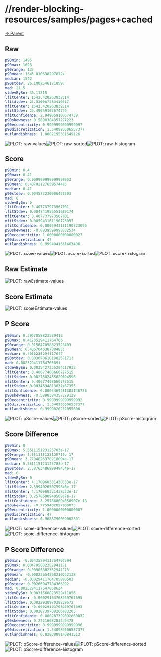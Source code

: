 
# //render-blocking-resources/samples/pages+cached

[→ Parent](../..)


## Raw


```yaml
p90min: 1495
p90max: 1628
p90range: 133
p90mean: 1543.0106382978724
median: 1542
p90stdev: 26.10025461718597
mad: 21.5
stdevBySn: 30.11315
lfitCenter: 1542.420263832214
lfitStdev: 23.530087285410517
mfitCenter: 1542.420263832214
mfitStdev: 29.49059107674739
mfitConfidence: 2.949059107674739
p90skewness: 0.5890384357227223
p90eccentricity: 0.9999999999999997
p90discretization: 1.540983606557377
outlandishness: 1.0002195331549126

```

![PLOT: raw-values](./raw/values.svg)![PLOT: raw-sorted](./raw/sorted.svg)![PLOT: raw-histogram](./raw/histogram.svg)
## Score


```yaml
p90min: 0.4
p90max: 0.41
p90range: 0.009999999999999953
p90mean: 0.40702127659574405
median: 0.41
p90stdev: 0.004573230906426503
mad: 0
stdevBySn: 0
lfitCenter: 0.407737973567001
lfitStdev: 0.004741956551669174
mfitCenter: 0.407737973567001
mfitStdev: 0.005943161190723097
mfitConfidence: 0.0005943161190723096
p90skewness: -0.8839599998782534
p90eccentricity: 1.0000000000000027
p90discretization: 47
outlandishness: 0.9994041661463406

```

![PLOT: score-values](./score/values.svg)![PLOT: score-sorted](./score/sorted.svg)![PLOT: score-histogram](./score/histogram.svg)
## Raw Estimate

![PLOT: rawEstimate-values](./rawEstimate/values.svg)
## Score Estimate

![PLOT: scoreEstimate-values](./scoreEstimate/values.svg)
## P Score


```yaml
p90min: 0.3967058823529412
p90max: 0.4123529411764706
p90range: 0.015647058823529403
p90mean: 0.4067046307884856
median: 0.4068235294117647
p90stdev: 0.0030706181902571713
mad: 0.002529411764705891
stdevBySn: 0.0035427235294117933
lfitCenter: 0.40677408660797515
lfitStdev: 0.0027682455629894596
mfitCenter: 0.40677408660797515
mfitStdev: 0.0034694813031467355
mfitConfidence: 0.0003469481303146736
p90skewness: -0.5890384357229129
p90eccentricity: 0.9999999999999992
p90discretization: 1.540983606557377
outlandishness: 0.9999020202055606

```

![PLOT: pScore-values](./pScore/values.svg)![PLOT: pScore-sorted](./pScore/sorted.svg)![PLOT: pScore-histogram](./pScore/histogram.svg)
## Score Difference


```yaml
p90min: 0
p90max: 5.551115123125783e-17
p90range: 5.551115123125783e-17
p90mean: 3.7794826370218094e-17
median: 5.551115123125783e-17
p90stdev: 2.5876348699949434e-17
mad: 0
stdevBySn: 0
lfitCenter: 4.170960331438333e-17
lfitStdev: 2.599402650759846e-17
mfitCenter: 4.170960331438333e-17
mfitStdev: 3.257868094050907e-17
mfitConfidence: 3.257868094050907e-18
p90skewness: -0.7759402897989873
p90eccentricity: 1.0000000000000007
p90discretization: 47
outlandishness: 0.9683790039062501

```

![PLOT: score-difference-values](./score-difference/values.svg)![PLOT: score-difference-sorted](./score-difference/sorted.svg)![PLOT: score-difference-histogram](./score-difference/histogram.svg)
## P Score Difference


```yaml
p90min: -0.0043529411764705594
p90max: 0.004705882352941171
p90range: 0.00905882352941173
p90mean: -0.00023654568210262138
median: -0.00029411764705880583
p90stdev: 0.00266947784366992
mad: 0.0025294117647058634
stdevBySn: 0.0031568823529411856
lfitCenter: -0.00029163768369767695
lfitStdev: 0.002293097028229672
mfitCenter: -0.00029163768369767695
mfitStdev: 0.0028739709266083205
mfitConfidence: 0.000287397092660832
p90skewness: 0.2221668283249478
p90eccentricity: 0.9999999999999996
p90discretization: 1.540983606557377
outlandishness: 0.8283889140841512

```

![PLOT: pScore-difference-values](./pScore-difference/values.svg)![PLOT: pScore-difference-sorted](./pScore-difference/sorted.svg)![PLOT: pScore-difference-histogram](./pScore-difference/histogram.svg)
